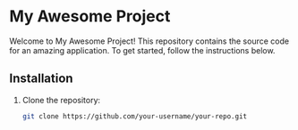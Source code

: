 # My Awesome Project

Welcome to My Awesome Project! This repository contains the source code for an amazing application. To get started, follow the instructions below.

## Installation

1. Clone the repository:
   ```sh
   git clone https://github.com/your-username/your-repo.git
